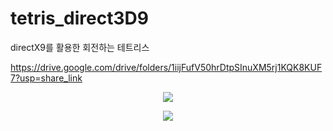 # tetris_direct3D9
directX9를 활용한 회전하는 테트리스


https://drive.google.com/drive/folders/1iijFufV50hrDtpSInuXM5rj1KQK8KUF7?usp=share_link

<p align="center">
  <img src="https://github.com/jyh94615/tetris_direct3D9/assets/130338608/3a479c26-0ec1-4a21-8857-124421bbd110">
</p>

<p align="center">
  <img src="https://github.com/jyh94615/tetris_direct3D9/assets/130338608/1762f08f-ea33-452a-af26-a75f34b6f256">
</p>
